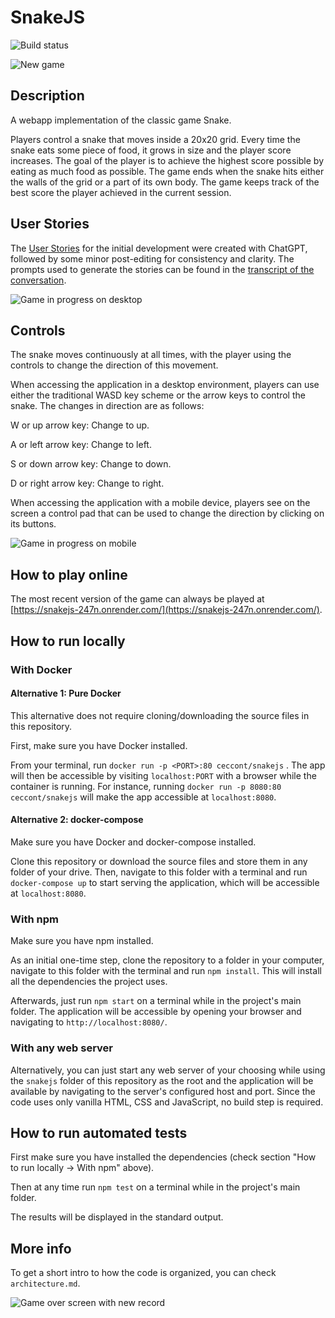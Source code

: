 # SnakeJS

![Build status](https://github.com/ceccon-t/snakejs/actions/workflows/main-workflow.yml/badge.svg "Build status")

![New game](https://raw.githubusercontent.com/ceccon-t/snakejs/main/images/snakejs_01_initialState.png "New game")

## Description

A webapp implementation of the classic game Snake.

Players control a snake that moves inside a 20x20 grid. Every time the snake eats some piece of food, it grows in size and the player score increases. The goal of the player is to achieve the highest score possible by eating as much food as possible. The game ends when the snake hits either the walls of the grid or a part of its own body. The game keeps track of the best score the player achieved in the current session.

## User Stories

The [User Stories](https://github.com/ceccon-t/snakejs/issues?q=is%3Aissue+label%3A%22user+story%22+) for the initial development were created with ChatGPT, followed by some minor post-editing for consistency and clarity. The prompts used to generate the stories can be found in the [transcript of the conversation](https://chat.openai.com/share/07db51c7-3bc7-40a9-9f45-481e3d2b2507).

![Game in progress on desktop](https://raw.githubusercontent.com/ceccon-t/snakejs/main/images/snakejs_02_playingDesktop.png "Game in progress on desktop")

## Controls

The snake moves continuously at all times, with the player using the controls to change the direction of this movement. 

When accessing the application in a desktop environment, players can use either the traditional WASD key scheme or the arrow keys to control the snake. The changes in direction are as follows:

W or up arrow key: Change to up.

A or left arrow key: Change to left.

S or down arrow key: Change to down.

D or right arrow key: Change to right.

When accessing the application with a mobile device, players see on the screen a control pad that can be used to change the direction by clicking on its buttons.

![Game in progress on mobile](https://raw.githubusercontent.com/ceccon-t/snakejs/main/images/snakejs_03_playingMobile.png "Game in progress on mobile")


## How to play online

The most recent version of the game can always be played at [https://snakejs-247n.onrender.com/](https://snakejs-247n.onrender.com/).

## How to run locally

### With Docker

#### Alternative 1: Pure Docker

This alternative does not require cloning/downloading the source files in this repository.

First, make sure you have Docker installed.

From your terminal, run `docker run -p <PORT>:80 ceccont/snakejs` . The app will then be accessible by visiting `localhost:PORT` with a browser while the container is running. For instance, running `docker run -p 8080:80 ceccont/snakejs` will make the app accessible at `localhost:8080`.

#### Alternative 2: docker-compose

Make sure you have Docker and docker-compose installed.

Clone this repository or download the source files and store them in any folder of your drive. Then, navigate to this folder with a terminal and run `docker-compose up` to start serving the application, which will be accessible at `localhost:8080`.

### With npm

Make sure you have npm installed.

As an initial one-time step, clone the repository to a folder in your computer, navigate to this folder with the terminal and run `npm install`. This will install all the dependencies the project uses.

Afterwards, just run `npm start` on a terminal while in the project's main folder. The application will be accessible by opening your browser and navigating to `http://localhost:8080/`.

### With any web server

Alternatively, you can just start any web server of your choosing while using the `snakejs` folder of this repository as the root and the application will be available by navigating to the server's configured host and port. Since the code uses only vanilla HTML, CSS and JavaScript, no build step is required.

## How to run automated tests

First make sure you have installed the dependencies (check section "How to run locally -> With npm" above).

Then at any time run `npm test` on a terminal while in the project's main folder.

The results will be displayed in the standard output.

## More info

To get a short intro to how the code is organized, you can check `architecture.md`.

![Game over screen with new record](https://raw.githubusercontent.com/ceccon-t/snakejs/main/images/snakejs_04_gameOverWithBestScore.png "Game over screen with new record")

